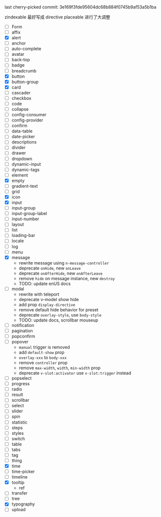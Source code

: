 last cherry-picked commit: 3e169f3fde95604dc68b884f0745b9af53a5b1ba

zindexable 最好写成 directive
placeable 进行了大调整


- [ ] Form
- [ ] affix
- [x] alert
- [ ] anchor
- [ ] auto-complete
- [ ] avatar
- [ ] back-top
- [ ] badge
- [ ] breadcrumb
- [x] button
- [x] button-group
- [x] card
- [ ] cascader
- [ ] checkbox
- [ ] code
- [ ] collapse
- [ ] config-consumer
- [ ] config-provider
- [ ] confirm
- [ ] data-table
- [ ] date-picker
- [ ] descriptions
- [ ] divider
- [ ] drawer
- [ ] dropdown
- [ ] dynamic-input
- [ ] dynamic-tags
- [ ] element
- [x] empty
- [ ] gradient-text
- [ ] grid
- [x] icon
- [x] input
- [ ] input-group
- [ ] input-group-label
- [ ] input-number
- [ ] layout
- [ ] list
- [ ] loading-bar
- [ ] locale
- [ ] log
- [ ] menu
- [x] message
  - rewrite message using `n-message-controller`
  - deprecate `onHide`, new `onLeave`
  - deprecate `onAfterHide`, new `onAfterLeave`
  - remove `hide` on message instance, new `destroy`
  - TODO: update enUS docs
- [ ] modal
  - rewrite with teleport
  - deprecate v-model show hide
  - add prop `display-directive`
  - remove default hide behavior for preset
  - deprecate `overlay-style`, use `body-style`
  - TODO: update docs, scrollbar mouseup
- [ ] notification
- [ ] pagination
- [ ] popconfirm
- [ ] popover
  - `manual` trigger is removed
  - add `default-show` prop
  - `overlay-xxx` to `body-xxx`
  - remove `controller` prop
  - remove `max-width`, `width`, `min-width` prop 
  - deprecate `v-slot:activator` use `v-slot:trigger` instead
- [ ] popselect
- [ ] progress
- [ ] radio
- [ ] result
- [ ] scrollbar
- [ ] select
- [ ] slider
- [ ] spin
- [ ] statistic
- [ ] steps
- [ ] styles
- [ ] switch
- [ ] table
- [ ] tabs
- [ ] tag
- [ ] thing
- [x] time
- [ ] time-picker
- [ ] timeline
- [x] tooltip
  - ref
- [ ] transfer
- [ ] tree
- [x] typography
- [ ] upload